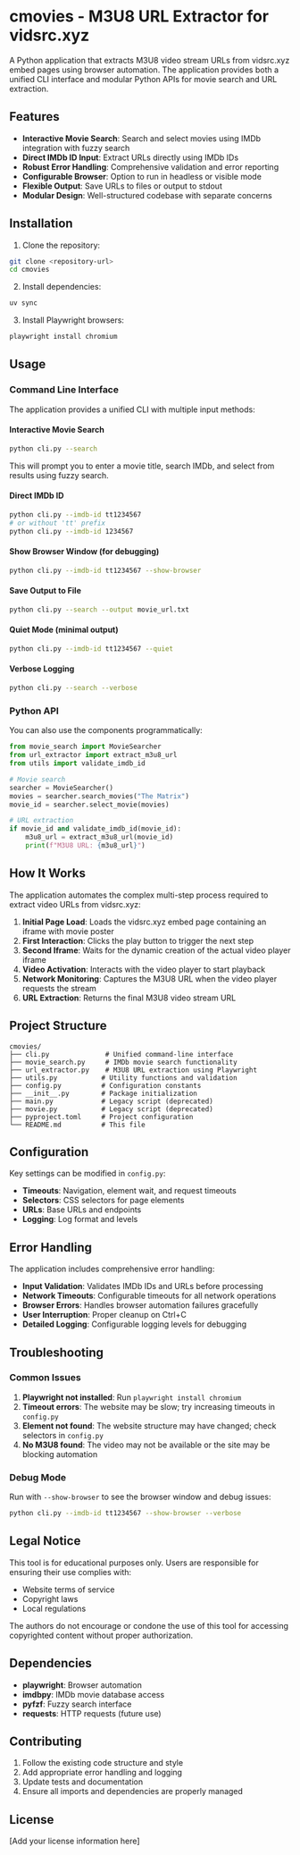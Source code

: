 # cmovies - M3U8 URL Extractor for vidsrc.xyz

A Python application that extracts M3U8 video stream URLs from vidsrc.xyz embed pages using browser automation. The application provides both a unified CLI interface and modular Python APIs for movie search and URL extraction.

## Features

- **Interactive Movie Search**: Search and select movies using IMDb integration with fuzzy search
- **Direct IMDb ID Input**: Extract URLs directly using IMDb IDs
- **Robust Error Handling**: Comprehensive validation and error reporting
- **Configurable Browser**: Option to run in headless or visible mode
- **Flexible Output**: Save URLs to files or output to stdout
- **Modular Design**: Well-structured codebase with separate concerns

## Installation

1. Clone the repository:
```bash
git clone <repository-url>
cd cmovies
```

2. Install dependencies:
```bash
uv sync
```

3. Install Playwright browsers:
```bash
playwright install chromium
```

## Usage

### Command Line Interface

The application provides a unified CLI with multiple input methods:

#### Interactive Movie Search
```bash
python cli.py --search
```
This will prompt you to enter a movie title, search IMDb, and select from results using fuzzy search.

#### Direct IMDb ID
```bash
python cli.py --imdb-id tt1234567
# or without 'tt' prefix
python cli.py --imdb-id 1234567
```

#### Show Browser Window (for debugging)
```bash
python cli.py --imdb-id tt1234567 --show-browser
```

#### Save Output to File
```bash
python cli.py --search --output movie_url.txt
```

#### Quiet Mode (minimal output)
```bash
python cli.py --imdb-id tt1234567 --quiet
```

#### Verbose Logging
```bash
python cli.py --search --verbose
```

### Python API

You can also use the components programmatically:

```python
from movie_search import MovieSearcher
from url_extractor import extract_m3u8_url
from utils import validate_imdb_id

# Movie search
searcher = MovieSearcher()
movies = searcher.search_movies("The Matrix")
movie_id = searcher.select_movie(movies)

# URL extraction
if movie_id and validate_imdb_id(movie_id):
    m3u8_url = extract_m3u8_url(movie_id)
    print(f"M3U8 URL: {m3u8_url}")
```

## How It Works

The application automates the complex multi-step process required to extract video URLs from vidsrc.xyz:

1. **Initial Page Load**: Loads the vidsrc.xyz embed page containing an iframe with movie poster
2. **First Interaction**: Clicks the play button to trigger the next step
3. **Second Iframe**: Waits for the dynamic creation of the actual video player iframe
4. **Video Activation**: Interacts with the video player to start playback
5. **Network Monitoring**: Captures the M3U8 URL when the video player requests the stream
6. **URL Extraction**: Returns the final M3U8 video stream URL

## Project Structure

```
cmovies/
├── cli.py              # Unified command-line interface
├── movie_search.py     # IMDb movie search functionality
├── url_extractor.py    # M3U8 URL extraction using Playwright
├── utils.py           # Utility functions and validation
├── config.py          # Configuration constants
├── __init__.py        # Package initialization
├── main.py            # Legacy script (deprecated)
├── movie.py           # Legacy script (deprecated)
├── pyproject.toml     # Project configuration
└── README.md          # This file
```

## Configuration

Key settings can be modified in `config.py`:

- **Timeouts**: Navigation, element wait, and request timeouts
- **Selectors**: CSS selectors for page elements
- **URLs**: Base URLs and endpoints
- **Logging**: Log format and levels

## Error Handling

The application includes comprehensive error handling:

- **Input Validation**: Validates IMDb IDs and URLs before processing
- **Network Timeouts**: Configurable timeouts for all network operations
- **Browser Errors**: Handles browser automation failures gracefully
- **User Interruption**: Proper cleanup on Ctrl+C
- **Detailed Logging**: Configurable logging levels for debugging

## Troubleshooting

### Common Issues

1. **Playwright not installed**: Run `playwright install chromium`
2. **Timeout errors**: The website may be slow; try increasing timeouts in `config.py`
3. **Element not found**: The website structure may have changed; check selectors in `config.py`
4. **No M3U8 found**: The video may not be available or the site may be blocking automation

### Debug Mode

Run with `--show-browser` to see the browser window and debug issues:
```bash
python cli.py --imdb-id tt1234567 --show-browser --verbose
```

## Legal Notice

This tool is for educational purposes only. Users are responsible for ensuring their use complies with:
- Website terms of service
- Copyright laws
- Local regulations

The authors do not encourage or condone the use of this tool for accessing copyrighted content without proper authorization.

## Dependencies

- **playwright**: Browser automation
- **imdbpy**: IMDb movie database access
- **pyfzf**: Fuzzy search interface
- **requests**: HTTP requests (future use)

## Contributing

1. Follow the existing code structure and style
2. Add appropriate error handling and logging
3. Update tests and documentation
4. Ensure all imports and dependencies are properly managed

## License

[Add your license information here]